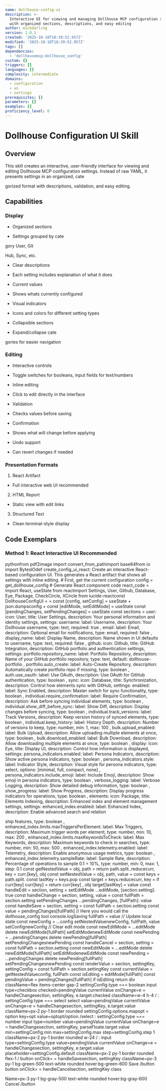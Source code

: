 ```yaml
---
name: dollhouse-config-ui
description: >-
  Interactive UI for viewing and managing Dollhouse MCP configuration settings
  with organized sections, descriptions, and easy editing
author: mickdarling
version: 1.0.1
created: '2025-10-18T18:39:52.957Z'
modified: '2025-10-18T18:39:52.957Z'
tags: []
dependencies:
  - 'dollhousemcp:dollhouse_config'
custom: {}
triggers: []
languages: []
complexity: intermediate
domains:
  - configuration
  - ui
  - settings
prerequisites: []
parameters: []
examples: []
proficiency_level: 0
---
```

# Dollhouse Configuration UI Skill

## Overview

This skill creates an interactive, user-friendly interface for viewing and editing Dollhouse MCP configuration settings. Instead of raw YAML, it presents settings in an organized, cate

gorized format with descriptions, validation, and easy editing.

## Capabilities

### Display

- Organized sections

- Settings grouped by cate

gory User, Git

Hub, Sync, etc.

- Clear descriptions

- Each setting includes explanation of what it does

- Current values

- Shows whats currently configured

- Visual indicators

- Icons and colors for different setting types

- Collapsible sections

- Expand/collapse cate

gories for easier navigation

### Editing

- Interactive controls

- Toggle switches for booleans, input fields for text/numbers

- Inline editing

- Click to edit directly in the interface

- Validation

- Checks values before saving

- Confirmation

- Shows what will change before applying

- Undo support

- Can revert changes if needed

### Presentation Formats

1. React Artifact

- Full interactive web UI recommended

2. HTML Report

- Static view with edit links

3. Structured Text

- Clean terminal-style display

## Code Exemplars

### Method 1: React Interactive UI Recommended

pythonfrom pdf2image import convert_from_pathimport base64from io import BytesIOdef create_config_ui_react:
  Create an interactive React-based configuration UI.    This generates a React artifact that shows all settings with inline editing.            # First, get the current configuration    config = get_dollhouse_config        # Generate React component code    react_code = import React,  useState  from reactimport  Settings, User, Github, Database, Eye, Package, CheckCircle, XCircle  from lucide-reactconst DollhouseConfigUI =  =   const [config, setConfig] = useState + json.dumpsconfig +   const [editMode, setEditMode] = useState  const [pendingChanges, setPendingChanges] = useState  const sections =     user:
  icon: User,      title: User Settings,      description: Your personal information and identity settings,      settings:
  username:
  label: Username,          description: Your Dollhouse username,          type: text,          required: true        ,        email:
  label: Email,          description: Optional email for notifications,          type: email,          required: false        ,        display_name:
  label: Display Name,          description: Name shown in UI defaults to username,          type: text,          required: false                  ,    github:
  icon: Github,      title: GitHub Integration,      description: GitHub portfolio and authentication settings,      settings:
  portfolio.repository_name:
  label: Portfolio Repository,          description: Name of your GitHub portfolio repository,          type: text,          default: dollhouse-portfolio        ,        portfolio.auto_create:
  label: Auto-Create Repository,          description: Automatically create portfolio repo if missing,          type: boolean        ,        auth.use_oauth:
  label: Use OAuth,          description: Use OAuth for GitHub authentication,          type: boolean                  ,    sync:
  icon: Database,      title: Synchronization,      description: Control how elements sync with GitHub,      settings:
  enabled:
  label: Sync Enabled,          description: Master switch for sync functionality,          type: boolean        ,        individual.require_confirmation:
  label: Require Confirmation,          description: Ask before syncing individual elements,          type: boolean        ,        individual.show_diff_before_sync:
  label: Show Diff,          description: Display changes before syncing,          type: boolean        ,        individual.track_versions:
  label: Track Versions,          description: Keep version history of synced elements,          type: boolean        ,        individual.keep_history:
  label: History Depth,          description: Number of versions to keep,          type: number,          min: 1,          max: 100        ,        bulk.upload_enabled:
  label: Bulk Upload,          description: Allow uploading multiple elements at once,          type: boolean        ,        bulk.download_enabled:
  label: Bulk Download,          description: Allow downloading multiple elements at once,          type: boolean                  ,    display:
  icon: Eye,      title: Display  UI,      description: Control how information is displayed,      settings:
  persona_indicators.enabled:
  label: Persona Indicators,          description: Show active persona indicators,          type: boolean        ,        persona_indicators.style:
  label: Indicator Style,          description: Visual style for persona indicators,          type: select,          options: [minimal, full, compact, none]        ,        persona_indicators.include_emoji:
  label: Include Emoji,          description: Show emoji in persona indicators,          type: boolean        ,        verbose_logging:
  label: Verbose Logging,          description: Show detailed debug information,          type: boolean        ,        show_progress:
  label: Show Progress,          description: Display progress indicators for operations,          type: boolean                  ,    elements:
  icon: Package,      title: Elements  Indexing,      description: Enhanced index and element management settings,      settings:
  enhanced_index.enabled:
  label: Enhanced Index,          description: Enable advanced search and relation

ship features,          type: boolean        ,        enhanced_index.limits.maxTriggersPerElement:
  label: Max Triggers,          description: Maximum trigger words per element,          type: number,          min: 10,          max: 200        ,        enhanced_index.limits.maxKeywordsToCheck:
  label: Max Keywords,          description: Maximum keywords to check in searches,          type: number,          min: 50,          max: 500        ,        enhanced_index.telemetry.enabled:
  label: Telemetry,          description: Enable anonymous usage metrics,          type: boolean        ,        enhanced_index.telemetry.sampleRate:
  label: Sample Rate,          description: Percentage of operations to sample 0.1 = 10%,          type: number,          min: 0,          max: 1,          step: 0.1                      const getNestedValue = obj, path =     return path.split..reducecurr, key = curr.[key], obj    const setNestedValue = obj, path, value =     const keys = path.split.    const lastKey = keys.pop    const target = keys.reducecurr, key =       if curr[key] curr[key] =       return curr[key]    , obj    target[lastKey] = value    const handleEdit = section, setting =     setEditMode ...editMode, [section.setting]: true     const handleChange = section, setting, value =     const fullPath = section.setting    setPendingChanges ...pendingChanges, [fullPath]: value     const handleSave = section, setting =     const fullPath = section.setting    const value = pendingChanges[fullPath]        // Here you would call the dollhouse_config tool    console.logSaving fullPath = value        // Update local state    const newConfig =  ...config     setNestedValuenewConfig, fullPath, value    setConfignewConfig        // Clear edit mode    const newEditMode =  ...editMode     delete newEditMode[fullPath]    setEditModenewEditMode        const newPending =  ...pendingChanges     delete newPending[fullPath]    setPendingChangesnewPending    const handleCancel = section, setting =     const fullPath = section.setting    const newEditMode =  ...editMode     delete newEditMode[fullPath]    setEditModenewEditMode        const newPending =  ...pendingChanges     delete newPending[fullPath]    setPendingChangesnewPending    const renderValue = section, settingKey, settingConfig =     const fullPath = section.settingKey    const currentValue = getNestedValueconfig, fullPath    const isEditing = editMode[fullPath]    const pendingValue = pendingChanges[fullPath]    if isEditing       return         div className=flex items-center gap-2          settingConfig.type === boolean              input              type=checkbox              checked=pendingValue  currentValue              onChange=e = handleChangesection, settingKey, e.target.checked              className=w-4 h-4            /           : settingConfig.type === select              select              value=pendingValue  currentValue              onChange=e = handleChangesection, settingKey, e.target.value              className=px-2 py-1 border rounded                          settingConfig.options.mapopt =                 option key=opt value=optopt/option                          /select           : settingConfig.type === number              input              type=number              value=pendingValue  currentValue              onChange=e = handleChangesection, settingKey, parseFloate.target.value              min=settingConfig.min              max=settingConfig.max              step=settingConfig.step  1              className=px-2 py-1 border rounded w-24            /           :
  input              type=settingConfig.type              value=pendingValue  currentValue                onChange=e = handleChangesection, settingKey, e.target.value              placeholder=settingConfig.default              className=px-2 py-1 border rounded flex-1            /                    button            onClick= = handleSavesection, settingKey            className=px-3 py-1 bg-green-500 text-white rounded hover:bg-green-600                      Save          /button          button            onClick= = handleCancelsection, settingKey            class

Name=px-3 py-1 bg-gray-500 text-white rounded hover:bg-gray-600                      Cancel          /button
